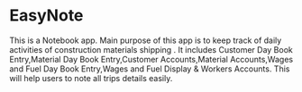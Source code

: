 # EasyNote

This is a Notebook app. Main purpose of this app is to keep track of daily activities of construction materials shipping .
It includes Customer Day Book Entry,Material Day Book Entry,Customer Accounts,Material Accounts,Wages and Fuel Day Book Entry,Wages and Fuel Display & Workers Accounts.
This will help users to note all trips details easily.

